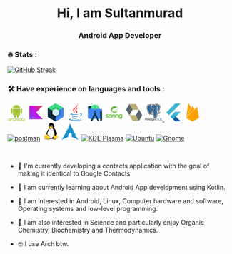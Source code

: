 <h1 align="center">Hi, I am Sultanmurad</h1>
<h3 align="center">Android App Developer</h3>

### :fire: Stats :
[![GitHub Streak](https://streak-stats.demolab.com/?user=safarov399)](https://git.io/streak-stats)

### :hammer_and_wrench: Have experience on languages and tools :
<div>
  <a href="https://www.android.com/" target="_blank" rel="noreferrer"> <img src="https://github.com/devicons/devicon/blob/master/icons/android/android-plain-wordmark.svg" title="Android" **alt="Android" width="40" height="40"/></a>
  <a href="https://kotlinlang.org/" target="_blank" rel="noreferrer"> <img src="https://github.com/devicons/devicon/blob/master/icons/kotlin/kotlin-original.svg" title="Kotlin" **alt="Kotlin" width="40" height="40"/></a>
  <a href="https://developer.android.com/develop/ui/compose" target="_blank" rel="noreferrer"> <img src="https://github.com/devicons/devicon/blob/master/icons/jetpackcompose/jetpackcompose-original.svg" title="Jetpack Compose" **alt="Jetpack Compose" width="40" height="40"/></a>
  <a href="https://www.java.com/" target="_blank" rel="noreferrer"> <img src="https://github.com/devicons/devicon/blob/master/icons/java/java-original.svg" title="Java" alt="Java" width="40" height="40"/></a>
  <a href="https://developer.android.com/studio" target="_blank" rel="noreferrer"> <img src="https://github.com/devicons/devicon/blob/master/icons/androidstudio/androidstudio-original.svg" title="Android Studio" alt="Android Studio" width="40" height="40"/></a>
  <a href="https://spring.io/projects/spring-framework" target="_blank" rel="noreferrer"> <img src="https://github.com/devicons/devicon/blob/master/icons/spring/spring-original-wordmark.svg" title="Spring" alt="Spring" width="40" height="40"/></a>
  <a href="https://hibernate.org/" target="_blank" rel="noreferrer"> <img src="https://github.com/devicons/devicon/blob/master/icons/hibernate/hibernate-original.svg" title="Hibernate" alt="Hibernate" width="40" height="40"/></a>
  <a href="https://www.postgresql.org" target="_blank" rel="noreferrer"> <img src="https://raw.githubusercontent.com/devicons/devicon/master/icons/postgresql/postgresql-original-wordmark.svg" title="PostgreSQL" alt="postgresql" width="40" height="40"/> </a>
  <a href="https://flutter.dev/" target="_blank" rel="noreferrer"> <img src="https://github.com/devicons/devicon/blob/master/icons/flutter/flutter-original.svg" title="Flutter" alt="Flutter" width="40" height="40"/></a>  
  <a href="https://firebase.google.com/" target="_blank" rel="noreferrer"><img src="https://github.com/devicons/devicon/blob/master/icons/firebase/firebase-plain.svg" title="Firebase" alt="Firebase" width="40" height="40"/></a>
  <a href="https://www.postman.com/" target="_blank" rel="noreferrer"> <img src="https://www.vectorlogo.zone/logos/getpostman/getpostman-icon.svg" title="Postman" alt="postman" width="40" height="40"/></a>
  <a href="https://github.com/torvalds/linux" target="_blank" rel="noreferrer"> <img src="https://raw.githubusercontent.com/devicons/devicon/master/icons/linux/linux-original.svg" title="Linux" alt="linux" width="40" height="40"/></a>
  <a href="https://archlinux.org/" target="_blank" rel="noreferrer"> <img src="https://github.com/devicons/devicon/blob/master/icons/archlinux/archlinux-original.svg" title="Arch Linux" alt="Arch" width="40" height="40"/></a>
  <a href="https://kde.org/" target="_blank" rel="noreferrer"> <img src="https://kde.org/stuff/clipart/logo/kde-logo-white-blue-rounded-3000x3000.png" title="KDE Plasma" alt="KDE Plasma" width="40" height="40"/></a>
  <a href="https://ubuntu.com/" target="_blank" rel="noreferrer"> <img src="https://i.imgur.com/Pnso0sI.png" title="Ubuntu" alt="Ubuntu" width="40" height="40"/></a>
  <a href="https://https://www.gnome.org//" target="_blank" rel="noreferrer"> <img src="https://static-00.iconduck.com/assets.00/desktop-environment-gnome-icon-2048x2048-gz1sqokj.png" title="Gnome" alt="Gnome" width="40" height="40"/></a>
</div>

&nbsp;&nbsp;&nbsp;&nbsp;

- 🔭 I'm currently developing a contacts application with the goal of making it identical to Google Contacts.
  
- 🌱 I am currently learning about Android App development using Kotlin.
  
- 🔭 I am interested in Android, Linux, Computer hardware and software, Operating systems and low-level programming.

- 🔭 I am also interested in Science and particularly enjoy Organic Chemistry, Biochemistry and Thermodynamics.
  
- 🤓 I use Arch btw.

